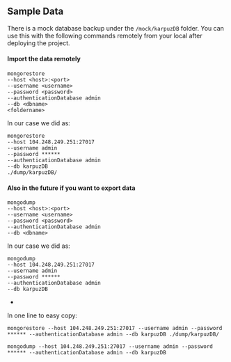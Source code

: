 ## Sample Data

There is a mock database backup under the ``/mock/karpuzDB`` folder. You can use this with the following commands remotely from your local after deploying the project.

#### Import the data remotely
```
mongorestore 
--host <host>:<port> 
--username <username> 
--password <password> 
--authenticationDatabase admin 
--db <dbname>
<foldername>
```

In our case we did as:

```
mongorestore 
--host 104.248.249.251:27017 
--username admin 
--password ****** 
--authenticationDatabase admin 
--db karpuzDB 
./dump/karpuzDB/
```


#### Also in the future if you want to export data 
```
mongodump 
--host <host>:<port> 
--username <username> 
--password <password> 
--authenticationDatabase admin 
--db <dbname>
```

In our case we did as:

```
mongodump 
--host 104.248.249.251:27017 
--username admin 
--password ****** 
--authenticationDatabase admin 
--db karpuzDB
```

-

In one line to easy copy:

``mongorestore --host 104.248.249.251:27017 --username admin --password ****** --authenticationDatabase admin --db karpuzDB ./dump/karpuzDB/ ``

``mongodump --host 104.248.249.251:27017 --username admin --password ****** --authenticationDatabase admin --db karpuzDB``